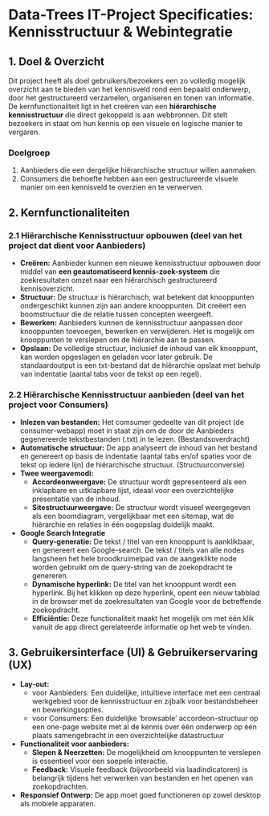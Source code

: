 # **Data-Trees IT-Project Specificaties: Kennisstructuur & Webintegratie**

## **1\. Doel & Overzicht**

Dit project heeft als doel gebruikers/bezoekers een zo volledig mogelijk overzicht aan te bieden van het kennisveld rond een bepaald onderwerp, door het gestructureerd verzamelen, organiseren en tonen van informatie. De kernfunctionaliteit ligt in het creëren van een **hiërarchische kennisstructuur** die direct gekoppeld is aan webbronnen. Dit stelt bezoekers in staat om hun kennis op een visuele en logische manier te vergaren.

### **Doelgroep**

1. Aanbieders die een dergelijke hiërarchische structuur willen aanmaken.  
2. Consumers die behoefte hebben aan een gestructureerde visuele manier om een kennisveld te overzien en te verwerven.

## **2\. Kernfunctionaliteiten**

### **2.1 Hiërarchische Kennisstructuur opbouwen (deel van het project dat dient voor Aanbieders)**

* **Creëren:** Aanbieder kunnen een nieuwe kennisstructuur opbouwen door middel van **een geautomatiseerd kennis-zoek-systeem** die zoekresultaten omzet naar een hiërarchisch gestructureerd kennisoverzicht.  
* **Structuur:** De structuur is hiërarchisch, wat betekent dat knooppunten ondergeschikt kunnen zijn aan andere knooppunten. Dit creëert een boomstructuur die de relatie tussen concepten weergeeft.  
* **Bewerken:** Aanbieders kunnen de kennisstructuur aanpassen door knooppunten toevoegen, bewerken en verwijderen. Het is mogelijk om knooppunten te verslepen om de hiërarchie aan te passen.  
* **Opslaan:** De volledige structuur, inclusief de inhoud van elk knooppunt, kan worden opgeslagen en geladen voor later gebruik. De standaardoutput is een txt-bestand dat de hiërarchie opslaat met behulp van indentatie (aantal tabs voor de tekst op een regel).

### **2.2 Hiërarchische Kennisstructuur aanbieden (deel van het project voor Consumers)**

* **Inlezen van bestanden:** Het comsumer gedeelte van dit project (de consumer-webapp) moet in staat zijn om de door de Aanbieders gegenereerde tekstbestanden (.txt) in te lezen. (Bestandsoverdracht)  
* **Automatische structuur:** De app analyseert de inhoud van het bestand en genereert op basis de indentatie (aantal tabs en/of spaties voor de tekst op iedere lijn) de hiërarchische structuur. (Structuurconversie)  
* **Twee weergavemodi:**  
  * **Accordeonweergave:** De structuur wordt gepresenteerd als een inklapbare en uitklapbare lijst, ideaal voor een overzichtelijke presentatie van de inhoud.  
  * **Sitestructuurweergave:** De structuur wordt visueel weergegeven als een boomdiagram, vergelijkbaar met een sitemap, wat de hiërarchie en relaties in één oogopslag duidelijk maakt.  
* **Google Search Integratie**  
  * **Query-generatie:** De tekst / titel van een knooppunt is aanklikbaar, en genereert een Google-search. De tekst / titels van alle nodes langsheen het hele broodkruimelpad van de aangeklikte node worden gebruikt om de query-string van de zoekopdracht te genereren.  
  * **Dynamische hyperlink:** De titel van het knooppunt wordt een hyperlink. Bij het klikken op deze hyperlink, opent een nieuw tabblad in de browser met de zoekresultaten van Google voor de betreffende zoekopdracht.  
  * **Efficiëntie:** Deze functionaliteit maakt het mogelijk om met één klik vanuit de app direct gerelateerde informatie op het web te vinden.

## **3\. Gebruikersinterface (UI) & Gebruikerservaring (UX)**

* **Lay-out:**  
  * voor Aanbieders: Een duidelijke, intuïtieve interface met een centraal werkgebied voor de kennisstructuur en zijbalk voor bestandsbeheer en bewerkingsopties.  
  * voor Consumers: Een duidelijke ‘browsable’ accordeon-structuur op een one-page website met al de kennis over één onderwerp op één plaats samengebracht in een overzichtelijke datastructuur  
* **Functionaliteit voor aanbieders:**  
  * **Slepen & Neerzetten:** De mogelijkheid om knooppunten te verslepen is essentieel voor een soepele interactie.  
  * **Feedback:** Visuele feedback (bijvoorbeeld via laadindicatoren) is belangrijk tijdens het verwerken van bestanden en het openen van zoekopdrachten.  
* **Responsief Ontwerp:** De app moet goed functioneren op zowel desktop als mobiele apparaten.
